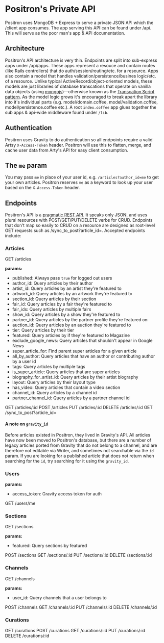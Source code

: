 # Positron's Private API

Positron uses MongoDB + Express to serve a private JSON API which the /client app consumes. The app serving this API can be found under /api. This will serve as the poor man's app & API documentation.

## Architecture

Positron's API architecture is very thin. Endpoints are split into sub-express apps under /api/apps. These apps represent a resouce and contain routes (like Rails controllers) that do auth/session/routing/etc. for a resource. Apps also contain a model that handles validation/persistence/busines logic/etc. of a resource. Unlike typical ActiveRecord/object-oriented models, these models are just libraries of database transcations that operate on vanilla data objects (using [mongojs](https://github.com/mafintosh/mongojs))—otherwise known as the [Transcation Script pattern](http://martinfowler.com/eaaCatalog/transactionScript.html). As the model logic grows it's encouraged to break apart the library into it's individual parts (e.g. model/domain.coffee, model/validation.coffee, model/persistence.coffee etc.). A root `index.coffee` app glues together the sub apps & api-wide middleware found under `/lib`.

## Authentication

Positron uses Gravity to do authentication so all endpoints require a valid Artsy `X-Access-Token` header. Positron will use this to flatten, merge, and cache user data from Arty's API for easy client consumption.

## The `me` param

You may pass `me` in place of your user id, e.g. `/articles?author_id=me` to get your own articles. Positron reserves `me` as a keyword to look up your user based on the `X-Access-Token` header.

## Endpoints

Positron's API is a [pragmatic REST API](https://blog.apigee.com/detail/api_design_a_new_model_for_pragmatic_rest). It speaks only JSON, and uses plural resources with POST/GET/PUT/DELETE verbs for CRUD. Endpoints that don't map so easily to CRUD on a resource are designed as root-level GET requests such as /sync_to_post?article_id=. Accepted endpoints include:

### Articles

GET /articles

**params:**

- published: Always pass `true` for logged out users
- author_id: Query articles by their author
- artist_id: Query articles by an artist they're featured to
- artwork_id: Query articles by an artwork they're featured to
- section_id: Query articles by their section
- fair_id: Query articles by a fair they're featured to
- fair_ids: Query articles by multiple fairs
- show_id: Query articles by a show they're featured to
- partner_id: Query articles by the partner profile they're featured on
- auction_id: Query articles by an auction they're featured to
- tier: Query articles by their tier
- featured: Query articles by if they're featured to Magazine
- exclude_google_news: Query articles that shouldn't appear in Google News
- super_article_for: Find parent super articles for a given article
- all_by_author: Query articles that have an author or contributing author by a user id
- tags: Query articles by multiple tags
- is_super_article: Query articles that are super articles
- biography_for_artist_id: Query articles by their artist biography
- layout: Query articles by their layout type
- has_video: Query articles that contain a video section
- channel_id: Query articles by a channel id
- partner_channel_id: Query articles by a partner channel id


GET /articles/:id
POST /articles
PUT /articles/:id
DELETE /articles/:id
GET /sync\_to\_post?article_id=

#### A note on `gravity_id`
Before articles existed in Positron, they lived in Gravity's API. All articles have now been moved to Positron's database, but there are a number of legacy articles ported from Gravity that do not belong to a channel, and are therefore not editable via Writer, and sometimes not searchable via the `id` param.  If you are looking for a published article that does not return when searching for the `id`, try searching for it using the `gravity_id`.

### Users

**params:**

- access_token: Gravity access token for auth

GET /users/me

### Sections

GET /sections

**params:**

- featured: Query sections by featured

POST /sections
GET /sections/:id
PUT /sections/:id
DELETE /sections/:id

### Channels

GET /channels

**params:**

- user_id: Query channels that a user belongs to

POST /channels
GET /channels/:id
PUT /channels/:id
DELETE /channels/:id

### Curations

GET /curations
POST /curations
GET /curations/:id
PUT /curations/:id
DELETE /curations/:id
